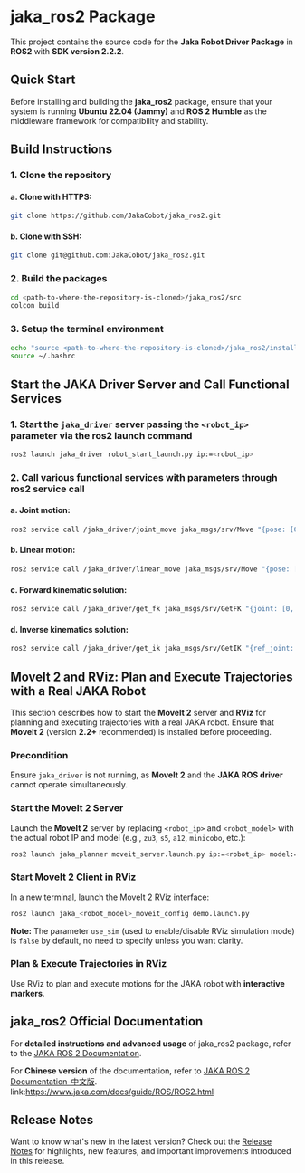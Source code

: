 # jaka_ros2 Package

This project contains the source code for the **Jaka Robot Driver Package** in **ROS2** with **SDK version 2.2.2**. 

## Quick Start
Before installing and building the **jaka_ros2** package, ensure that your system is running **Ubuntu 22.04 (Jammy)** and **ROS 2 Humble** as the middleware framework for compatibility and stability.

## Build Instructions

### 1. Clone the repository

#### a. Clone with HTTPS:
```bash
git clone https://github.com/JakaCobot/jaka_ros2.git
```

#### b. Clone with SSH:
```bash
git clone git@github.com:JakaCobot/jaka_ros2.git
```

### 2. Build the packages
```bash
cd <path-to-where-the-repository-is-cloned>/jaka_ros2/src
colcon build
```

### 3. Setup the terminal environment
```bash
echo "source <path-to-where-the-repository-is-cloned>/jaka_ros2/install/setup.sh" >> ~/.bashrc
source ~/.bashrc
```


## Start the JAKA Driver Server and Call Functional Services
### 1. Start the `jaka_driver` server passing the `<robot_ip>` parameter via the ros2 launch command
```bash
ros2 launch jaka_driver robot_start_launch.py ip:=<robot_ip>
```

### 2. Call various functional services with parameters through ros2 service call
    
#### a. Joint motion:
```bash
ros2 service call /jaka_driver/joint_move jaka_msgs/srv/Move "{pose: [0.0, 1.57, -1.57, 1.57, 1.57, 0.0], has_ref: false, ref_joint: [0], mvvelo: 0.5, mvacc: 0.5, mvtime: 0.0, mvradii: 0.0, coord_mode: 0, index: 0}"
```

#### b. Linear motion:
```bash
ros2 service call /jaka_driver/linear_move jaka_msgs/srv/Move "{pose: [111.126, 282.111, 271.55, 3.142, 0.0, -0.698], has_ref: false, ref_joint: [0], mvvelo: 100, mvacc: 100, mvtime: 0.0, mvradii: 0.0, coord_mode: 0, index: 0}"
```

#### c. Forward kinematic solution:
```bash
ros2 service call /jaka_driver/get_fk jaka_msgs/srv/GetFK "{joint: [0, 1.57, -1.57, 1.57, 1.57, 0]}"
```

#### d. Inverse kinematics solution:
```bash
ros2 service call /jaka_driver/get_ik jaka_msgs/srv/GetIK "{ref_joint: [0, 1.57, -1.57, 1.57, 1.57, 0], cartesian_pose: [130.7, 116, 291, 3.13, 0.0, -1.5707]}"
```

## MoveIt 2 and RViz: Plan and Execute Trajectories with a Real JAKA Robot
This section describes how to start the **MoveIt 2** server and **RViz** for planning and executing trajectories with a real JAKA robot. Ensure that **MoveIt 2** (version **2.2+** recommended) is installed before proceeding.

### Precondition
Ensure `jaka_driver` is not running, as **MoveIt 2** and the **JAKA ROS driver** cannot operate simultaneously.

### Start the MoveIt 2 Server
Launch the **MoveIt 2** server by replacing `<robot_ip>` and `<robot_model>` with the actual robot IP and model (e.g., `zu3`, `s5`, `a12`, `minicobo`, etc.):
```bash
ros2 launch jaka_planner moveit_server.launch.py ip:=<robot_ip> model:=<robot_model>
```

### Start MoveIt 2 Client in RViz
In a new terminal, launch the MoveIt 2 RViz interface:
```bash
ros2 launch jaka_<robot_model>_moveit_config demo.launch.py
```
**Note:** The parameter `use_sim` (used to enable/disable RViz simulation mode) is `false` by default, no need to specify unless you want clarity.

### Plan & Execute Trajectories in RViz
Use RViz to plan and execute motions for the JAKA robot with **interactive markers**.

## jaka_ros2 Official Documentation

For **detailed instructions and advanced usage** of jaka_ros2 package, refer to the [JAKA ROS 2 Documentation](jaka_ros2_documentation.md).

For **Chinese version** of the documentation, refer to  [JAKA ROS 2 Documentation-中文版](jaka_ros2_documentation-中文版.md).
link:https://www.jaka.com/docs/guide/ROS/ROS2.html

## Release Notes
Want to know what's new in the latest version? Check out the [Release Notes](release_notes.md) for highlights, new features, and important improvements introduced in this release.